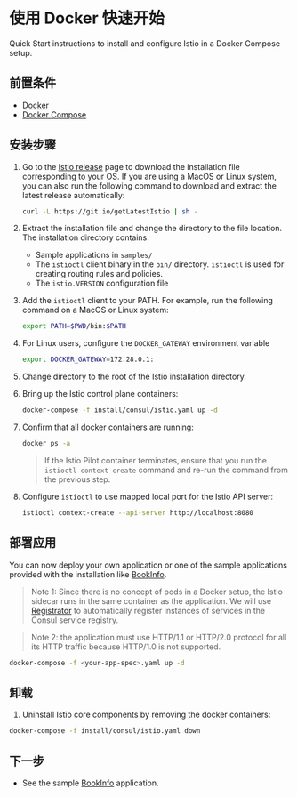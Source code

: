 # 使用 Docker 快速开始

Quick Start instructions to install and configure Istio in a Docker Compose setup.


## 前置条件

* [Docker](https://docs.docker.com/engine/installation/#cloud)
* [Docker Compose](https://docs.docker.com/compose/install/)

## 安装步骤

1. Go to the [Istio release](https://github.com/istio/istio/releases) page to download the
   installation file corresponding to your OS. If you are using a MacOS or Linux system, you can also
   run the following command to download and extract the latest release automatically:
   ```bash
   curl -L https://git.io/getLatestIstio | sh -
   ```

2. Extract the installation file and change the directory to the file location. The
   installation directory contains:
    * Sample applications in `samples/`
    * The `istioctl` client binary in the `bin/` directory. `istioctl` is used for creating routing rules and policies.
    * The `istio.VERSION` configuration file

3. Add the `istioctl` client to your PATH.
   For example, run the following command on a MacOS or Linux system:

   ```bash
   export PATH=$PWD/bin:$PATH
   ```

4. For Linux users, configure the `DOCKER_GATEWAY` environment variable

   ```bash
   export DOCKER_GATEWAY=172.28.0.1:
   ```

5. Change directory to the root of the Istio installation directory.

6. Bring up the Istio control plane containers:

    ```bash
    docker-compose -f install/consul/istio.yaml up -d
    ```

7. Confirm that all docker containers are running:

   ```bash
   docker ps -a
   ```

   > If the Istio Pilot container terminates, ensure that you run the `istioctl context-create` command and re-run the command from the previous step.

8. Configure `istioctl` to use mapped local port for the Istio API server:

    ```bash
    istioctl context-create --api-server http://localhost:8080
    ```

## 部署应用

You can now deploy your own application or one of the sample applications provided with the
installation like [BookInfo]({{home}}/docs/guides/bookinfo.html).

> Note 1: Since there is no concept of pods in a Docker setup, the Istio
> sidecar runs in the same container as the application.  We will use 
> [Registrator](http://gliderlabs.github.io/registrator/latest/) to
> automatically register instances of services in the Consul service
> registry.

> Note 2: the application must use HTTP/1.1 or HTTP/2.0 protocol for all its HTTP traffic because HTTP/1.0 is not supported.

```bash
docker-compose -f <your-app-spec>.yaml up -d
```

## 卸载

1. Uninstall Istio core components by removing the docker containers:

```bash
docker-compose -f install/consul/istio.yaml down
```

## 下一步

* See the sample [BookInfo]({{home}}/docs/guides/bookinfo.html) application.
